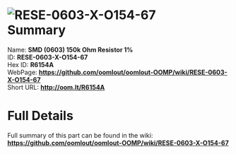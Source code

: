 
![RESE-0603-X-O154-67](https://github.com/oomlout/oomlout-OOMP/blob/master/parts/RESE-0603-X-O154-67/RESE-0603-X-O154-67_420.jpg)   
Summary
=================
  
Name: __SMD (0603) 150k Ohm Resistor 1%__    
ID: __RESE-0603-X-O154-67__   
Hex ID: __R6154A__   
WebPage: __https://github.com/oomlout/oomlout-OOMP/wiki/RESE-0603-X-O154-67__   
Short URL: __http://oom.lt/R6154A__   

Full Details
==========================
Full summary of this part can be found in the wiki:   
__https://github.com/oomlout/oomlout-OOMP/wiki/RESE-0603-X-O154-67__    

